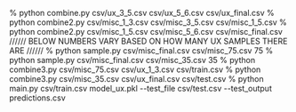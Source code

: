 % python combine.py csv/ux_3_5.csv csv/ux_5_6.csv csv/ux_final.csv
% python combine2.py csv/misc_1_3.csv csv/misc_3_5.csv csv/misc_1_5.csv
% python combine2.py csv/misc_1_5.csv csv/misc_5_6.csv csv/misc_final.csv
////// BELOW NUMBERS VARY BASED ON HOW MANY UX SAMPLES THERE ARE //////
% python sample.py csv/misc_final.csv csv/misc_75.csv 75
% python sample.py csv/misc_final.csv csv/misc_35.csv 35
% python combine3.py csv/misc_75.csv csv/ux_1_3.csv csv/train.csv
% python combine3.py csv/misc_35.csv csv/ux_final.csv csv/test.csv
% python main.py csv/train.csv model_ux.pkl --test_file csv/test.csv --test_output predictions.csv

